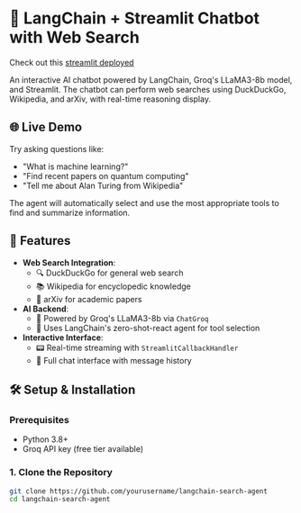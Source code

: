 # 🔎 LangChain + Streamlit Chatbot with Web Search
Check out this [streamlit deployed](https://web-search-agent-genai-app.streamlit.app/)

An interactive AI chatbot powered by LangChain, Groq's LLaMA3-8b model, and Streamlit. The chatbot can perform web searches using DuckDuckGo, Wikipedia, and arXiv, with real-time reasoning display.

## 🌐 Live Demo

Try asking questions like:
- "What is machine learning?"
- "Find recent papers on quantum computing"
- "Tell me about Alan Turing from Wikipedia"

The agent will automatically select and use the most appropriate tools to find and summarize information.

## 🚀 Features

- **Web Search Integration**:
  - 🔍 DuckDuckGo for general web search
  - 📚 Wikipedia for encyclopedic knowledge
  - 📄 arXiv for academic papers
- **AI Backend**:
  - 🧠 Powered by Groq's LLaMA3-8b via `ChatGroq`
  - 🤖 Uses LangChain's zero-shot-react agent for tool selection
- **Interactive Interface**:
  - 📟 Real-time streaming with `StreamlitCallbackHandler`
  - 💬 Full chat interface with message history

## 🛠️ Setup & Installation

### Prerequisites
- Python 3.8+
- Groq API key (free tier available)

### 1. Clone the Repository
```bash
git clone https://github.com/yourusername/langchain-search-agent
cd langchain-search-agent
